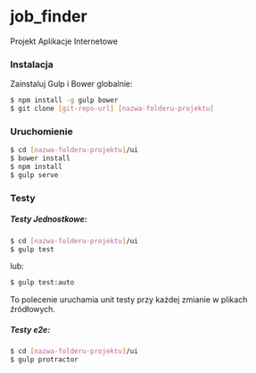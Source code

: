 # job_finder
Projekt Aplikacje Internetowe

### Instalacja

Zainstaluj Gulp i Bower globalnie:

```sh
$ npm install -g gulp bower
$ git clone [git-repo-url] [nazwa-folderu-projektu] 
```

### Uruchomienie

```sh
$ cd [nazwa-folderu-projektu]/ui
$ bower install
$ npm install
$ gulp serve
```

### Testy

##### Testy Jednostkowe:

```sh
$ cd [nazwa-folderu-projektu]/ui
$ gulp test 
```

lub:

```sh
$ gulp test:auto 
```

To polecenie uruchamia unit testy przy każdej zmianie w plikach źródłowych.

##### Testy e2e:

```sh
$ cd [nazwa-folderu-projektu]/ui
$ gulp protractor 
```
